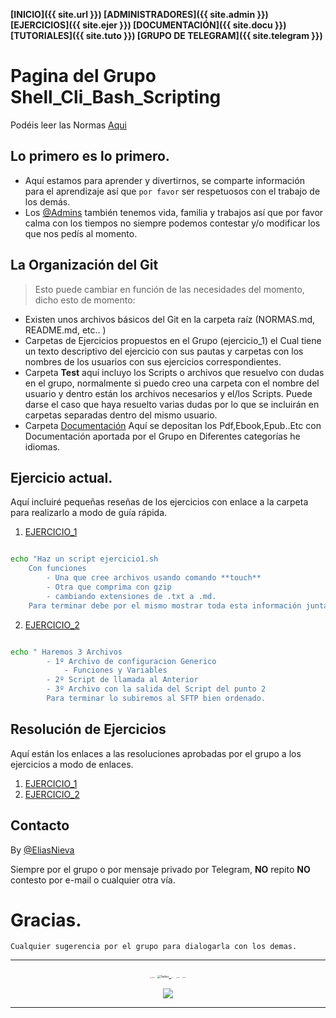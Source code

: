 ****[INICIO]({{ site.url }})  [ADMINISTRADORES]({{ site.admin }}) [EJERCICIOS]({{ site.ejer }}) [DOCUMENTACIÓN]({{ site.docu }}) [TUTORIALES]({{ site.tuto }}) [GRUPO DE TELEGRAM]({{ site.telegram }})**** 

# Pagina del Grupo Shell_Cli_Bash_Scripting

Podéis leer las Normas [Aqui](NORMAS.md)

## Lo primero es lo primero.

 - Aquí estamos para aprender y divertirnos, se comparte información para el aprendizaje así que `por favor` ser respetuosos con el trabajo de los demás.
 - Los [@Admins](administradores.md) también tenemos vida, familia y trabajos así que por favor calma con los tiempos no siempre podemos contestar y/o modificar los que nos pedís al momento.

## La Organización del **Git**

> Esto puede cambiar en función de las necesidades del momento, dicho esto de momento:

- Existen unos archivos básicos del Git en la carpeta raíz (NORMAS.md, README.md, etc.. )
- Carpetas de Ejercicios propuestos en el Grupo (ejercicio_1) el Cual tiene un texto descriptivo del ejercicio con sus pautas y carpetas con los nombres de los usuarios con sus ejercicios correspondientes.
- Carpeta **Test** aquí incluyo los Scripts o archivos que resuelvo con dudas en el grupo, normalmente si puedo creo una carpeta con el nombre del usuario y dentro están los archivos necesarios y el/los Scripts. Puede darse el caso que haya resuelto varias dudas por lo que se incluirán en carpetas separadas dentro del mismo usuario.
- Carpeta [Documentación](Documentacion/Indice_Libros.md) Aquí se depositan los Pdf,Ebook,Epub..Etc con Documentación aportada por el Grupo en Diferentes categorías he idiomas.

## Ejercicio actual.
Aquí incluiré pequeñas reseñas de los ejercicios con enlace a la carpeta para realizarlo a modo de guía rápida.

 1. [EJERCICIO_1](Ejercicios/1_EJERCICIO.md)

```bash

echo "Haz un script ejercicio1.sh
	Con funciones
        - Una que cree archivos usando comando **touch**
        - Otra que comprima con gzip 
        - cambiando extensiones de .txt a .md.
	Para terminar debe por el mismo mostrar toda esta información junta en un pastebin"

```
 2. [EJERCICIO_2](Ejercicios/2_EJERCICIO.md)

```bash

echo " Haremos 3 Archivos 
		- 1º Archivo de configuracion Generico
			- Funciones y Variables
		- 2º Script de llamada al Anterior
		- 3º Archivo con la salida del Script del punto 2
		Para terminar lo subiremos al SFTP bien ordenado.
```

## Resolución de Ejercicios
Aquí están los enlaces a las resoluciones aprobadas por el grupo a los ejercicios a modo de enlaces.

  1. [EJERCICIO_1](Ejercicios/1_RESULTADO.md)
  2. [EJERCICIO_2](Ejercicios/2_RESULTADO.md)

## Contacto

By [@EliasNieva](about.md)

Siempre por el grupo o por mensaje privado por Telegram, **NO** repito **NO** contesto por e-mail o cualquier otra vía.

# Gracias.

````
Cualquier sugerencia por el grupo para dialogarla con los demas.
````

------
<center>
<a href="https://t.me/shell_cli_bash_scripting"><img src="/home/enieva/Rpositorios/t.me-shell_cli_bash_scripting/imag/telegram.png" alt="Telegram" style="zoom:10%;" /></a> <a href="https://twitter.com/EliasNieva"><img src="/home/enieva/Rpositorios/t.me-shell_cli_bash_scripting/imag/twitter.png" alt="Twitter" style="zoom:30%;" /> </a> <a href="https://mastodon.social/@EliasNieva"><img src="/home/enieva/Rpositorios/t.me-shell_cli_bash_scripting/imag/mastodon.png" alt="Mastodon" style="zoom:5%;" /></a> <a href="https://github.com/EliasNP"><img src="/home/enieva/Rpositorios/t.me-shell_cli_bash_scripting/imag/github.png" alt="Mastodon" style="zoom:7%;" /></a> <a href="mailto:eliasnievap@protonmail.com"><img src="/home/enieva/Rpositorios/t.me-shell_cli_bash_scripting/imag/Mail-icon.png" alt="Mastodon" style="zoom:7%;" /></a>

![](/home/enieva/Rpositorios/t.me-shell_cli_bash_scripting/imag/88x31.png)

------